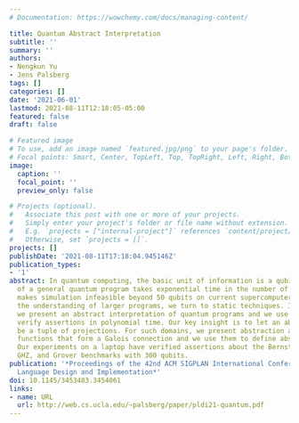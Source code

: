 ```yaml
---
# Documentation: https://wowchemy.com/docs/managing-content/

title: Quantum Abstract Interpretation
subtitle: ''
summary: ''
authors:
- Nengkun Yu
- Jens Palsberg
tags: []
categories: []
date: '2021-06-01'
lastmod: 2021-08-11T12:18:05-05:00
featured: false
draft: false

# Featured image
# To use, add an image named `featured.jpg/png` to your page's folder.
# Focal points: Smart, Center, TopLeft, Top, TopRight, Left, Right, BottomLeft, Bottom, BottomRight.
image:
  caption: ''
  focal_point: ''
  preview_only: false

# Projects (optional).
#   Associate this post with one or more of your projects.
#   Simply enter your project's folder or file name without extension.
#   E.g. `projects = ["internal-project"]` references `content/project/deep-learning/index.md`.
#   Otherwise, set `projects = []`.
projects: []
publishDate: '2021-08-11T17:18:04.945146Z'
publication_types:
- '1'
abstract: In quantum computing, the basic unit of information is a qubit. Simulation
  of a general quantum program takes exponential time in the number of qubits, which
  makes simulation infeasible beyond 50 qubits on current supercomputers. So, for
  the understanding of larger programs, we turn to static techniques. In this paper,
  we present an abstract interpretation of quantum programs and we use it to automatically
  verify assertions in polynomial time. Our key insight is to let an abstract state
  be a tuple of projections. For such domains, we present abstraction and concretization
  functions that form a Galois connection and we use them to define abstract operations.
  Our experiments on a laptop have verified assertions about the Bernstein-Vazirani,
  GHZ, and Grover benchmarks with 300 qubits.
publication: '*Proceedings of the 42nd ACM SIGPLAN International Conference on Programming
  Language Design and Implementation*'
doi: 10.1145/3453483.3454061
links:
- name: URL
  url: http://web.cs.ucla.edu/~palsberg/paper/pldi21-quantum.pdf
---
```

